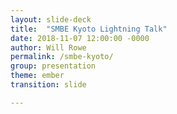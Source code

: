 ```yaml
---
layout: slide-deck
title:  "SMBE Kyoto Lightning Talk"
date: 2018-11-07 12:00:00 -0000
author: Will Rowe
permalink: /smbe-kyoto/
group: presentation
theme: ember
transition: slide

---
```


<script type="text/template">

#### SMBE Kyoto Lightning Talk 2018

***

# Sketching microbiomes

***

Will Rowe PhD

<br/>email: [will.rowe@stfc.ac.uk](will.rowe@stfc.ac.uk) | twitter: [wil_rowe](https://twitter.com/wil_rowe)

----

<section data-background-image="{{site.url}}/slides/slide-data/smbe-2018/lightning-talk.png" data-background-size="contain" background-repeat="no-repeat">
	<h2></h2>
</section>

</script>

<section>
    <pre><code data-trim data-noescape>
    </code></pre>
</section>


